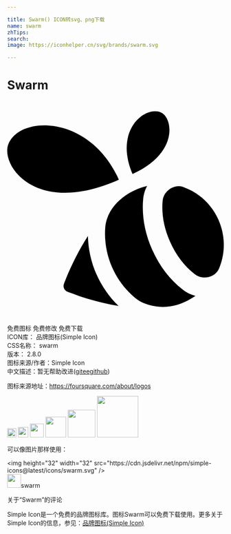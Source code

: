 ```yaml
---

title: Swarm() ICON转svg、png下载
name: swarm
zhTips: 
search: 
image: https://iconhelper.cn/svg/brands/swarm.svg

---
```


# Swarm  <small style="font-size: 60%;font-weight: 100"></small>

<div id="svg" class="svg-wrap">
<svg role="img" viewBox="0 0 24 24" xmlns="http://www.w3.org/2000/svg"><title>Swarm icon</title><path d="M12.367 8.755l.004-.005c-.03-.058-.138-.3-.16-.364v-.002C8.828 1.474 1.314 1.72.128 4.81c-.91 2.373 3.072 8.026 12.24 3.945zM9.9 19.232c-.596-1.344-.922-2.8-.957-4.26-.964 1.49-1.69 2.987-2.176 4.104-.023.045-.38.93-.482 1.2-.13.33.045.734.383.854.273.104 1.165.42 1.22.45 1.14.374 2.716.84 4.456 1.126-1.035-.992-1.86-2.176-2.445-3.496v.022zM13.89 8.117c5.18-2.306 4.456-6.31 3.116-6.825-1.804-.693-5.08 1.974-3.205 6.62.016.033.09.17.09.205zM23.413 13.186v-.008c-.786-1.764-2.226-3.024-3.897-3.624-.168-.063-.34-.09-.51-.09-.87 0-1.707.723-1.785 1.626-.134 1.506.165 3.04.825 4.516.646 1.46 1.566 2.69 2.75 3.596.31.24.684.36 1.063.36.677 0 1.354-.36 1.623-1.005.688-1.65.722-3.586-.067-5.37zM19.482 20.918h-.004c-1.445-1.11-2.594-2.6-3.41-4.43-.826-1.86-1.164-3.738-1.004-5.586.045-.516.194-1.012.438-1.465l-.137.035c-.764.19-1.5.52-2.156.953-.95.625-1.788 1.55-2.15 2.646-.097.298-.17.62-.193.93-.116 1.48.126 3.01.77 4.462.626 1.404 1.562 2.574 2.687 3.465.684.547 1.92.89 2.93.89.95 0 1.887-.27 2.73-.704.263-.137.84-.493.878-.524-.5-.122-.973-.345-1.38-.66v-.012z"/></svg>
</div>
<detail full-name='swarm'></detail>

<div class="detail-page">
<p>
<span><span class="badge-success badge">免费图标</span> <span class="badge-success badge">免费修改</span>  <span class="badge-success badge">免费下载</span> </span>
<br/>
<span>
ICON库：
<span class="badge-secondary badge">品牌图标(Simple Icon)</span> 
</span>
<br/>
<span>
CSS名称：
<span class="badge-secondary badge">swarm</span> 
</span>

<br/>
<span>
版本：
<span class="badge-secondary badge">2.8.0</span> 
</span>
<br/>
<span>图标来源/作者：<span class="badge-light badge">Simple Icon</span></span> 
<br/>
<span class="zh-detail">中文描述：暂无<span class="help-link"><span>帮助改进</span>(<a href="https://gitee.com/liuwave/icon-helper/edit/master/json/brands/swarm.json" target="_blank" rel="noopener noreferrer">gitee</a><a href="https://github.com/liuwave/icon-helper/edit/master/json/brands/swarm.json" target="_blank" rel="noopener noreferrer">github</a></span>)</span><br/>
</p>
</div><div class="description description alert alert-light"><p>图标来源地址：<a href="https://foursquare.com/about/logos" target="_blank" rel="noopener noreferrer">https://foursquare.com/about/logos</a></p></div>
<div class="alert alert-dark">
<img height="21" width="21" src="https://cdn.jsdelivr.net/npm/simple-icons@latest/icons/swarm.svg" />
<img height="24" width="24" src="https://cdn.jsdelivr.net/npm/simple-icons@latest/icons/swarm.svg" />
<img height="32" width="32" src="https://cdn.jsdelivr.net/npm/simple-icons@latest/icons/swarm.svg" />
<img height="48" width="48" src="https://cdn.jsdelivr.net/npm/simple-icons@latest/icons/swarm.svg" />
<img height="64" width="64" src="https://cdn.jsdelivr.net/npm/simple-icons@latest/icons/swarm.svg" />
<img height="96" width="96" src="https://cdn.jsdelivr.net/npm/simple-icons@latest/icons/swarm.svg" />

</div>
<div>
  <p>可以像图片那样使用：    
  </p>
  <div class="alert alert-primary" style="font-size: 14px">
    &lt;img height="32" width="32" src="https://cdn.jsdelivr.net/npm/simple-icons@latest/icons/swarm.svg" /&gt;
    <copy-btn content='<img height="32" width="32" src="https://cdn.jsdelivr.net/npm/simple-icons@latest/icons/swarm.svg" />'></copy-btn>
  </div>
  <div class="alert alert-secondary">
    <img height="32" width="32" src="https://cdn.jsdelivr.net/npm/simple-icons@latest/icons/swarm.svg" />swarm
    <copy-btn content="swarm" btn-title="复制图标名称"></copy-btn>
  </div>
</div>

<Vssue title="关于“Swarm”的评论" >关于“Swarm”的评论</Vssue>


<div><p>Simple Icon是一个免费的品牌图标库。图标Swarm可以免费下载使用。更多关于  Simple Icon的信息，参见：<a target="_blank" href="https://iconhelper.cn/brands.html">品牌图标(Simple Icon)</a>
</p></div>
